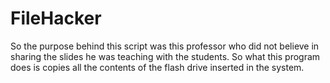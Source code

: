 # FileHacker
So the purpose behind this script was this professor who did not believe in sharing the slides he was teaching with the students. So what this program does is copies all the contents of the flash drive inserted in the system.

